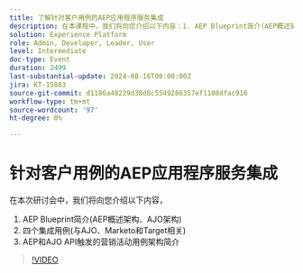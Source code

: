 ```yaml
---
title: 了解针对客户用例的AEP应用程序服务集成
description: 在本课程中，我们将向您介绍以下内容：1. AEP Blueprint简介(AEP概述架构、AJO架构)2. 四个集成用例(与AJO、Marketo和Target相关)3。 AEP和AJO API触发的营销活动用例架构简介
solution: Experience Platform
role: Admin, Developer, Leader, User
level: Intermediate
doc-type: Event
duration: 2499
last-substantial-update: 2024-08-16T00:00:00Z
jira: KT-15883
source-git-commit: d1186a48229d38d8c5549286357ef1108dfac916
workflow-type: tm+mt
source-wordcount: '97'
ht-degree: 0%

---
```



# 针对客户用例的AEP应用程序服务集成

在本次研讨会中，我们将向您介绍以下内容，

1. AEP Blueprint简介(AEP概述架构、AJO架构)
1. 四个集成用例(与AJO、Marketo和Target相关)
1. AEP和AJO API触发的营销活动用例架构简介

>[!VIDEO](https://video.tv.adobe.com/v/3432053/?learn=on)